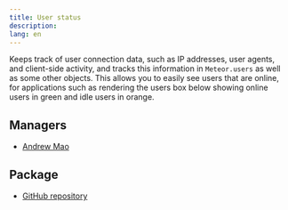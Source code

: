 ```yaml
---
title: User status
description:
lang: en
---
```


Keeps track of user connection data, such as IP addresses, user agents, and client-side activity, and tracks this information in `Meteor.users` as well as some other objects. This allows you to easily see users that are online, for applications such as rendering the users box below showing online users in green and idle users in orange.

## Managers
* [Andrew Mao](https://github.com/mizzao)

## Package
* [GitHub repository](https://github.com/Meteor-Community-Packages/meteor-user-status)

